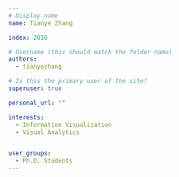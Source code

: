```yaml
---
# Display name
name: Tianye Zhang

index: 2016

# Username (this should match the folder name)
authors:
  - tianyezhang

# Is this the primary user of the site?
superuser: true

personal_url: ""

interests:
  - Information Visualization
  - Visual Analytics


user_groups:
  - Ph.D. Students
---
```

